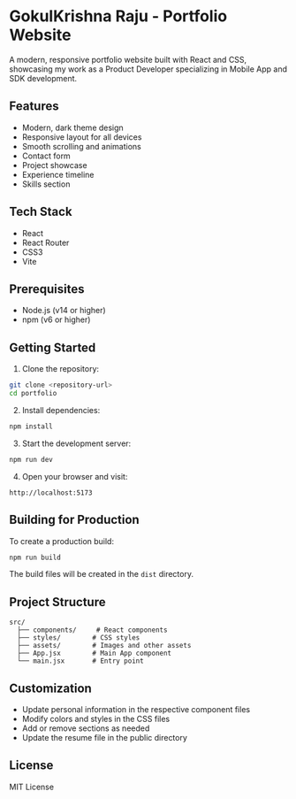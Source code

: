 # GokulKrishna Raju - Portfolio Website

A modern, responsive portfolio website built with React and CSS, showcasing my work as a Product Developer specializing in Mobile App and SDK development.

## Features

- Modern, dark theme design
- Responsive layout for all devices
- Smooth scrolling and animations
- Contact form
- Project showcase
- Experience timeline
- Skills section

## Tech Stack

- React
- React Router
- CSS3
- Vite

## Prerequisites

- Node.js (v14 or higher)
- npm (v6 or higher)

## Getting Started

1. Clone the repository:
```bash
git clone <repository-url>
cd portfolio
```

2. Install dependencies:
```bash
npm install
```

3. Start the development server:
```bash
npm run dev
```

4. Open your browser and visit:
```
http://localhost:5173
```

## Building for Production

To create a production build:

```bash
npm run build
```

The build files will be created in the `dist` directory.

## Project Structure

```
src/
  ├── components/     # React components
  ├── styles/        # CSS styles
  ├── assets/        # Images and other assets
  ├── App.jsx        # Main App component
  └── main.jsx       # Entry point
```

## Customization

- Update personal information in the respective component files
- Modify colors and styles in the CSS files
- Add or remove sections as needed
- Update the resume file in the public directory

## License

MIT License
